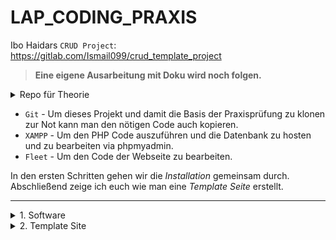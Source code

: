 # LAP_CODING_PRAXIS
Ibo Haidars `CRUD Project`: https://gitlab.com/Ismail099/crud_template_project

> **Eine eigene Ausarbeitung mit Doku wird noch folgen.**

<details>
  <summary>Repo für Theorie</summary>
  https://github.com/LeonDiendorfer/LAP_Coding_Theorie
</details>

- `Git` - Um dieses Projekt und damit die Basis der Praxisprüfung zu klonen zur Not kann man den nötigen Code auch kopieren.
- `XAMPP` - Um den PHP Code auszuführen und die Datenbank zu hosten und zu bearbeiten via phpmyadmin.
- `Fleet` - Um den Code der Webseite zu bearbeiten.

In den ersten Schritten gehen wir die *Installation* gemeinsam durch.   
Abschließend zeige ich euch wie man eine *Template Seite* erstellt.  

---

<details>
<summary> 1. Software</summary>

  
- XAMPP installieren
    (Link im Software Folder)
- Apache und MySQL starten
- localhost/phpmyadmin in Browser eingeben
- DB anlegen (Neu-DB Name eingeben- Anlegen)

![grafik](https://github.com/LeonDiendorfer/LAP_CODING_PRAXIS/assets/77973255/2e33a0ca-715c-4249-9301-44a6a6c7a22e)

- Tabellen laut ER Diagram anlegen

---

1. Jetbrains Toolbox installieren für Website
(Link im Software Folder)


2. Fleet installieren

   
   ![grafik](https://github.com/LeonDiendorfer/LAP_CODING_PRAXIS/assets/77973255/ab8ca506-e52c-470c-86df-35a29d94bb49)
   
</details>



<details>
<summary> 2. Template Site</summary>

</details>

